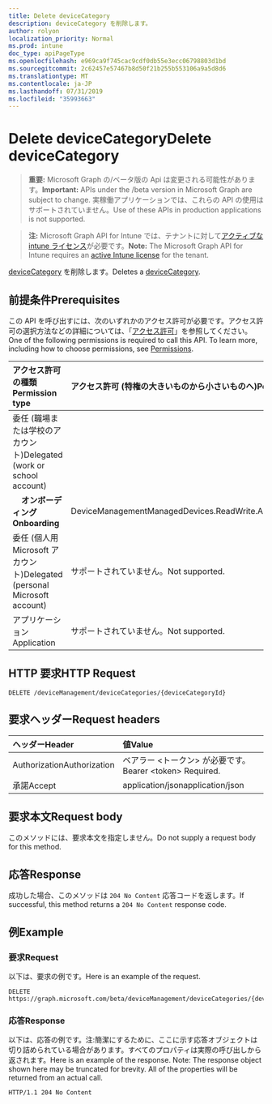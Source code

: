 ```yaml
---
title: Delete deviceCategory
description: deviceCategory を削除します。
author: rolyon
localization_priority: Normal
ms.prod: intune
doc_type: apiPageType
ms.openlocfilehash: e969ca9f745cac9cdf0db55e3ecc06798803d1bd
ms.sourcegitcommit: 2c62457e57467b8d50f21b255b553106a9a5d8d6
ms.translationtype: MT
ms.contentlocale: ja-JP
ms.lasthandoff: 07/31/2019
ms.locfileid: "35993663"
---
```

# <a name="delete-devicecategory"></a><span data-ttu-id="43def-103">Delete deviceCategory</span><span class="sxs-lookup"><span data-stu-id="43def-103">Delete deviceCategory</span></span>

> <span data-ttu-id="43def-104">**重要:** Microsoft Graph の/ベータ版の Api は変更される可能性があります。</span><span class="sxs-lookup"><span data-stu-id="43def-104">**Important:** APIs under the /beta version in Microsoft Graph are subject to change.</span></span> <span data-ttu-id="43def-105">実稼働アプリケーションでは、これらの API の使用はサポートされていません。</span><span class="sxs-lookup"><span data-stu-id="43def-105">Use of these APIs in production applications is not supported.</span></span>

> <span data-ttu-id="43def-106">**注:** Microsoft Graph API for Intune では、テナントに対して[アクティブな intune ライセンス](https://go.microsoft.com/fwlink/?linkid=839381)が必要です。</span><span class="sxs-lookup"><span data-stu-id="43def-106">**Note:** The Microsoft Graph API for Intune requires an [active Intune license](https://go.microsoft.com/fwlink/?linkid=839381) for the tenant.</span></span>

<span data-ttu-id="43def-107">[deviceCategory](../resources/intune-shared-devicecategory.md) を削除します。</span><span class="sxs-lookup"><span data-stu-id="43def-107">Deletes a [deviceCategory](../resources/intune-shared-devicecategory.md).</span></span>
## <a name="prerequisites"></a><span data-ttu-id="43def-108">前提条件</span><span class="sxs-lookup"><span data-stu-id="43def-108">Prerequisites</span></span>
<span data-ttu-id="43def-p102">この API を呼び出すには、次のいずれかのアクセス許可が必要です。アクセス許可の選択方法などの詳細については、「[アクセス許可](/graph/permissions-reference)」を参照してください。</span><span class="sxs-lookup"><span data-stu-id="43def-p102">One of the following permissions is required to call this API. To learn more, including how to choose permissions, see [Permissions](/graph/permissions-reference).</span></span>

|<span data-ttu-id="43def-111">アクセス許可の種類</span><span class="sxs-lookup"><span data-stu-id="43def-111">Permission type</span></span>|<span data-ttu-id="43def-112">アクセス許可 (特権の大きいものから小さいものへ)</span><span class="sxs-lookup"><span data-stu-id="43def-112">Permissions (from most to least privileged)</span></span>|
|:---|:---|
|<span data-ttu-id="43def-113">委任 (職場または学校のアカウント)</span><span class="sxs-lookup"><span data-stu-id="43def-113">Delegated (work or school account)</span></span>||
| <span data-ttu-id="43def-114">&nbsp; &nbsp; **オンボーディング**</span><span class="sxs-lookup"><span data-stu-id="43def-114">&nbsp; &nbsp; **Onboarding**</span></span> | <span data-ttu-id="43def-115">DeviceManagementManagedDevices.ReadWrite.All</span><span class="sxs-lookup"><span data-stu-id="43def-115">DeviceManagementManagedDevices.ReadWrite.All</span></span>|
|<span data-ttu-id="43def-116">委任 (個人用 Microsoft アカウント)</span><span class="sxs-lookup"><span data-stu-id="43def-116">Delegated (personal Microsoft account)</span></span>|<span data-ttu-id="43def-117">サポートされていません。</span><span class="sxs-lookup"><span data-stu-id="43def-117">Not supported.</span></span>|
|<span data-ttu-id="43def-118">アプリケーション</span><span class="sxs-lookup"><span data-stu-id="43def-118">Application</span></span>|<span data-ttu-id="43def-119">サポートされていません。</span><span class="sxs-lookup"><span data-stu-id="43def-119">Not supported.</span></span>|

## <a name="http-request"></a><span data-ttu-id="43def-120">HTTP 要求</span><span class="sxs-lookup"><span data-stu-id="43def-120">HTTP Request</span></span>
<!-- {
  "blockType": "ignored"
}
-->
``` http
DELETE /deviceManagement/deviceCategories/{deviceCategoryId}
```

## <a name="request-headers"></a><span data-ttu-id="43def-121">要求ヘッダー</span><span class="sxs-lookup"><span data-stu-id="43def-121">Request headers</span></span>
|<span data-ttu-id="43def-122">ヘッダー</span><span class="sxs-lookup"><span data-stu-id="43def-122">Header</span></span>|<span data-ttu-id="43def-123">値</span><span class="sxs-lookup"><span data-stu-id="43def-123">Value</span></span>|
|:---|:---|
|<span data-ttu-id="43def-124">Authorization</span><span class="sxs-lookup"><span data-stu-id="43def-124">Authorization</span></span>|<span data-ttu-id="43def-125">ベアラー &lt;トークン&gt; が必要です。</span><span class="sxs-lookup"><span data-stu-id="43def-125">Bearer &lt;token&gt; Required.</span></span>|
|<span data-ttu-id="43def-126">承諾</span><span class="sxs-lookup"><span data-stu-id="43def-126">Accept</span></span>|<span data-ttu-id="43def-127">application/json</span><span class="sxs-lookup"><span data-stu-id="43def-127">application/json</span></span>|

## <a name="request-body"></a><span data-ttu-id="43def-128">要求本文</span><span class="sxs-lookup"><span data-stu-id="43def-128">Request body</span></span>
<span data-ttu-id="43def-129">このメソッドには、要求本文を指定しません。</span><span class="sxs-lookup"><span data-stu-id="43def-129">Do not supply a request body for this method.</span></span>

## <a name="response"></a><span data-ttu-id="43def-130">応答</span><span class="sxs-lookup"><span data-stu-id="43def-130">Response</span></span>
<span data-ttu-id="43def-131">成功した場合、このメソッドは `204 No Content` 応答コードを返します。</span><span class="sxs-lookup"><span data-stu-id="43def-131">If successful, this method returns a `204 No Content` response code.</span></span>

## <a name="example"></a><span data-ttu-id="43def-132">例</span><span class="sxs-lookup"><span data-stu-id="43def-132">Example</span></span>

### <a name="request"></a><span data-ttu-id="43def-133">要求</span><span class="sxs-lookup"><span data-stu-id="43def-133">Request</span></span>

<span data-ttu-id="43def-134">以下は、要求の例です。</span><span class="sxs-lookup"><span data-stu-id="43def-134">Here is an example of the request.</span></span>

``` http
DELETE https://graph.microsoft.com/beta/deviceManagement/deviceCategories/{deviceCategoryId}
```

### <a name="response"></a><span data-ttu-id="43def-135">応答</span><span class="sxs-lookup"><span data-stu-id="43def-135">Response</span></span>

<span data-ttu-id="43def-p103">以下は、応答の例です。注:簡潔にするために、ここに示す応答オブジェクトは切り詰められている場合があります。すべてのプロパティは実際の呼び出しから返されます。</span><span class="sxs-lookup"><span data-stu-id="43def-p103">Here is an example of the response. Note: The response object shown here may be truncated for brevity. All of the properties will be returned from an actual call.</span></span>

``` http
HTTP/1.1 204 No Content
```



